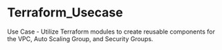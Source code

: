 # Terraform_Usecase
Use Case - Utilize Terraform modules to create reusable components for the VPC, Auto Scaling Group, and Security Groups.

